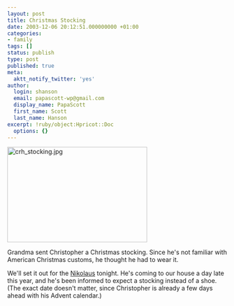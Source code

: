 ```yaml
---
layout: post
title: Christmas Stocking
date: 2003-12-06 20:12:51.000000000 +01:00
categories:
- family
tags: []
status: publish
type: post
published: true
meta:
  aktt_notify_twitter: 'yes'
author:
  login: shanson
  email: papascott-wp@gmail.com
  display_name: PapaScott
  first_name: Scott
  last_name: Hanson
excerpt: !ruby/object:Hpricot::Doc
  options: {}
---
```

<p><img alt="crh_stocking.jpg" src="http://www.papascott.de/wordpress/wp-content/uploads/2003/12/crh_stocking.jpg" width="320" height="218" border="0" /></p>
<p>Grandma sent Christopher a Christmas stocking. Since he's not familiar with American Christmas customs, he thought he had to wear it.</p>
<p>We'll set it out for the <a href="http://www.training-for-germany.de/tips99/tip11.htm">Nikolaus</a> tonight. He's coming to our house a day late this year, and he's been informed to expect a stocking instead of a shoe. (The exact date doesn't matter, since Christopher is already a few days ahead with his Advent calendar.)</p>
